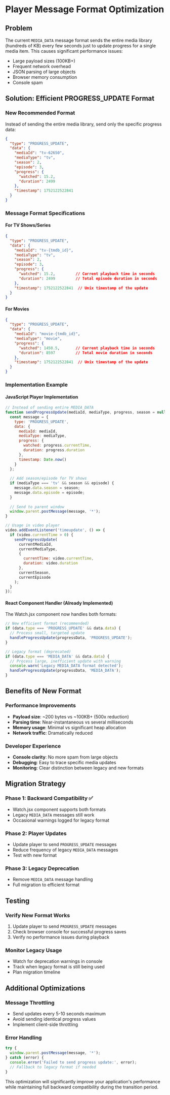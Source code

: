# Player Message Format Optimization

## Problem
The current `MEDIA_DATA` message format sends the entire media library (hundreds of KB) every few seconds just to update progress for a single media item. This causes significant performance issues:

- Large payload sizes (100KB+)
- Frequent network overhead
- JSON parsing of large objects
- Browser memory consumption
- Console spam

## Solution: Efficient PROGRESS_UPDATE Format

### New Recommended Format

Instead of sending the entire media library, send only the specific progress data:

```json
{
  "type": "PROGRESS_UPDATE",
  "data": {
    "mediaId": "tv-62650",
    "mediaType": "tv",
    "season": 2,
    "episode": 3,
    "progress": {
      "watched": 15.2,
      "duration": 2499
    },
    "timestamp": 1752122522841
  }
}
```

### Message Format Specifications

#### For TV Shows/Series
```json
{
  "type": "PROGRESS_UPDATE",
  "data": {
    "mediaId": "tv-{tmdb_id}",
    "mediaType": "tv",
    "season": 2,
    "episode": 3,
    "progress": {
      "watched": 15.2,         // Current playback time in seconds
      "duration": 2499         // Total episode duration in seconds
    },
    "timestamp": 1752122522841  // Unix timestamp of the update
  }
}
```

#### For Movies
```json
{
  "type": "PROGRESS_UPDATE",
  "data": {
    "mediaId": "movie-{tmdb_id}",
    "mediaType": "movie",
    "progress": {
      "watched": 1450.5,       // Current playback time in seconds
      "duration": 8597         // Total movie duration in seconds
    },
    "timestamp": 1752122522841  // Unix timestamp of the update
  }
}
```

### Implementation Example

#### JavaScript Player Implementation
```javascript
// Instead of sending entire MEDIA_DATA
function sendProgressUpdate(mediaId, mediaType, progress, season = null, episode = null) {
  const message = {
    type: 'PROGRESS_UPDATE',
    data: {
      mediaId: mediaId,
      mediaType: mediaType,
      progress: {
        watched: progress.currentTime,
        duration: progress.duration
      },
      timestamp: Date.now()
    }
  };
  
  // Add season/episode for TV shows
  if (mediaType === 'tv' && season && episode) {
    message.data.season = season;
    message.data.episode = episode;
  }
  
  // Send to parent window
  window.parent.postMessage(message, '*');
}

// Usage in video player
video.addEventListener('timeupdate', () => {
  if (video.currentTime > 0) {
    sendProgressUpdate(
      currentMediaId,
      currentMediaType,
      {
        currentTime: video.currentTime,
        duration: video.duration
      },
      currentSeason,
      currentEpisode
    );
  }
});
```

#### React Component Handler (Already Implemented)
The Watch.jsx component now handles both formats:

```javascript
// New efficient format (recommended)
if (data.type === 'PROGRESS_UPDATE' && data.data) {
  // Process small, targeted update
  handleProgressUpdate(progressData, 'PROGRESS_UPDATE');
}

// Legacy format (deprecated)
if (data.type === 'MEDIA_DATA' && data.data) {
  // Process large, inefficient update with warning
  console.warn('Legacy MEDIA_DATA format detected');
  handleProgressUpdate(progressData, 'MEDIA_DATA');
}
```

## Benefits of New Format

### Performance Improvements
- **Payload size**: ~200 bytes vs ~100KB+ (500x reduction)
- **Parsing time**: Near-instantaneous vs several milliseconds
- **Memory usage**: Minimal vs significant heap allocation
- **Network traffic**: Dramatically reduced

### Developer Experience
- **Console clarity**: No more spam from large objects
- **Debugging**: Easy to trace specific media updates
- **Monitoring**: Clear distinction between legacy and new formats

## Migration Strategy

### Phase 1: Backward Compatibility ✅
- Watch.jsx component supports both formats
- Legacy `MEDIA_DATA` messages still work
- Occasional warnings logged for legacy format

### Phase 2: Player Updates
- Update player to send `PROGRESS_UPDATE` messages
- Reduce frequency of legacy `MEDIA_DATA` messages
- Test with new format

### Phase 3: Legacy Deprecation
- Remove `MEDIA_DATA` message handling
- Full migration to efficient format

## Testing

### Verify New Format Works
1. Update player to send `PROGRESS_UPDATE` messages
2. Check browser console for successful progress saves
3. Verify no performance issues during playback

### Monitor Legacy Usage
- Watch for deprecation warnings in console
- Track when legacy format is still being used
- Plan migration timeline

## Additional Optimizations

### Message Throttling
- Send updates every 5-10 seconds maximum
- Avoid sending identical progress values
- Implement client-side throttling

### Error Handling
```javascript
try {
  window.parent.postMessage(message, '*');
} catch (error) {
  console.error('Failed to send progress update:', error);
  // Fallback to legacy format if needed
}
```

This optimization will significantly improve your application's performance while maintaining full backward compatibility during the transition period. 